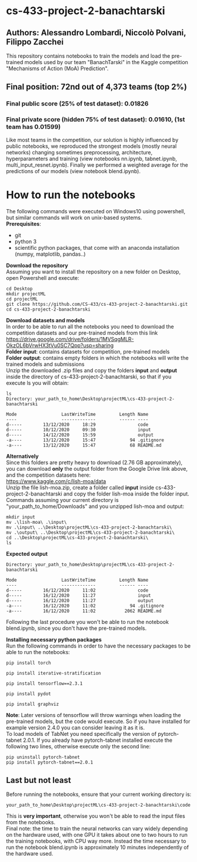 ﻿# cs-433-project-2-banachtarski
## Authors: Alessandro Lombardi, Niccolò Polvani, Filippo Zacchei

This repository contains notebooks to train the models and load the pre-trained models used by our team
"BanachTarski" in the Kaggle competition "Mechanisms of Action (MoA) Prediction". 
## Final position: 72nd out of 4,373 teams (top 2%)
### Final public score (25% of test dataset): 0.01826
### Final private score (hidden 75% of test dataset): 0.01610,  (1st team has 0.01599)
Like most teams in the competition, our solution is highly influenced by public notebooks, we reproduced the strongest models (mostly neural networks) changing sometimes preprocessing, architecture, hyperparameters and training (view notebooks nn.ipynb, tabnet.ipynb, multi_input_resnet.ipynb). Finally we performed a weighted average for the predictions of our models (view notebook blend.ipynb).

# How to run the notebooks
The following commands were executed on Windows10 using powershell, but similar commands will work on unix-based systems.<br>
**Prerequisites**:<br>
* git
* python 3
* scientific python packages, that come with an anaconda installation (numpy, matplotlib, pandas..)

**Download the repository**<br>
Assuming you want to install the repository on a new folder on Desktop, open Powershell and execute:

```
cd Desktop
mkdir projectML
cd projectML
git clone https://github.com/CS-433/cs-433-project-2-banachtarski.git
cd cs-433-project-2-banachtarski
```


**Download datasets and models**<br>
In order to be able to run all the notebooks you need to download the competition datasets and our pre-trained models from this link https://drive.google.com/drive/folders/1MVSqgMLR-OkzOL6bVrwHX3tVu0SC7Qpp?usp=sharing <br>
**Folder input**:  contains datasets for competition, pre-trained models<br>
**Folder output**: contains empty folders in which the notebooks will write the trained models and submissions<br>
Unzip the downloaded .zip files and copy the folders **input** and **output** inside the directory of cs-433-project-2-banachtarski, so that if you execute ls you will obtain:

```
ls
Directory: your_path_to_home\Desktop\projectML\cs-433-project-2-banachtarski

Mode                 LastWriteTime         Length Name
----                 -------------         ------ ----
d-----        13/12/2020     18:29                code
d-----        10/12/2020     09:30                input
d-----        14/12/2020     15:59                output
-a----        13/12/2020     15:47             94 .gitignore
-a----        13/12/2020     15:47             68 README.md
```

**Alternatively**<br>
Since this folders are pretty heavy to download (2.76 GB approximately), you can download **only** the output folder from the Google Drive link above, and the competition datasets here: <br>
https://www.kaggle.com/c/lish-moa/data <br>
Unzip the file lish-moa.zip, create a folder called **input** inside cs-433-project-2-banachtarski and copy the folder lish-moa inside the folder input.<br>
Commands assuming your current directory is "your_path_to_home/Downloads" and you unzipped lish-moa and output:

```
mkdir input
mv .\lish-moa\ .\input\ 
mv .\input\ ..\Desktop\projectML\cs-433-project-2-banachtarski\
mv .\output\ ..\Desktop\projectML\cs-433-project-2-banachtarski\
cd ..\Desktop\projectML\cs-433-project-2-banachtarski\
ls
```

**Expected output**

```
Directory: your_path_to_home\Desktop\projectML\cs-433-project-2-banachtarski

Mode                 LastWriteTime         Length Name
----                 -------------         ------ ----
d-----        16/12/2020     11:02                code
d-----        16/12/2020     11:27                input
d-----        16/12/2020     11:27                output
-a----        16/12/2020     11:02             94 .gitignore
-a----        16/12/2020     11:02           2062 README.md
```
Following the last procedure you won't be able to run the notebook blend.ipynb, since you don't have the pre-trained models.

**Installing necessary python packages**<br>
Run the following commands in order to have the necessary packages to be able to run the notebooks:
```
pip install torch

pip install iterative-stratification

pip install tensorflow==2.3.1

pip install pydot

pip install graphviz
```
**Note**: Later versions of tensorflow will throw warnings when loading the pre-trained models, but the code would execute. So if you have installed for example version 2.4.0 you can consider leaving it as it is.<br>
To load models of TabNet you need specifically the version of pytorch-tabnet 2.0.1. If you already have pytorch-tabnet installed execute the following two lines, otherwise execute only the second line:
```
pip uninstall pytorch-tabnet
pip install pytorch-tabnet==2.0.1
```

## Last but not least
Before running the notebooks, ensure that your current working directory is: <br>
```
your_path_to_home\Desktop\projectML\cs-433-project-2-banachtarski\code 
```
This is **very important**, otherwise you won't be able to read the input files from the notebooks. <br>
Final note: the time to train the neural networks can vary widely depending on the hardware used, with one GPU it takes about one to two hours to run the training notebooks, with CPU way more. Instead the time necessary to run the notebook blend.ipynb is approximately 10 minutes independently of the hardware used. 
